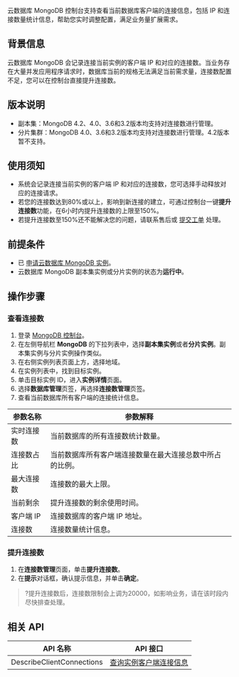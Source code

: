 云数据库 MongoDB 控制台支持查看当前数据库客户端的连接信息，包括 IP 和连接数量统计信息，帮助您实时调整配置，满足业务量扩展需求。 

## 背景信息
云数据库 MongoDB 会记录连接当前实例的客户端 IP 和对应的连接数。当业务存在大量并发应用程序请求时，数据库当前的规格无法满足当前需求量，连接数配置不足，您可以在控制台直接提升连接数。

## 版本说明
- 副本集：MongoDB 4.2、4.0、3.6和3.2版本均支持对连接数进行管理。
- 分片集群：MongoDB 4.0、3.6和3.2版本均支持对连接数进行管理。4.2版本暂不支持。

## 使用须知
- 系统会记录连接当前实例的客户端 IP 和对应的连接数，您可选择手动释放对应的连接请求。
- 若您的连接数达到80%或以上，影响到新连接的建立，可通过控制台一键**提升连接数**功能，在6小时内提升连接数的上限至150%。
- 若提升连接数至150%还不能解决您的问题，请联系售后或 [提交工单](https://console.cloud.tencent.com/workorder/category) 处理。

## 前提条件
- 已 [申请云数据库 MongoDB 实例](https://cloud.tencent.com/document/product/240/3551)。
- 云数据库 MongoDB 副本集实例或分片实例的状态为**运行中**。

## 操作步骤
### 查看连接数
1. 登录 [MongoDB 控制台](https://console.cloud.tencent.com/mongodb)。
2. 在左侧导航栏 **MongoDB** 的下拉列表中，选择**副本集实例**或者**分片实例**。副本集实例与分片实例操作类似。
3. 在右侧实例列表页面上方，选择地域。
4. 在实例列表中，找到目标实例。
5. 单击目标实例 ID，进入**实例详情**页面。
6. 选择**数据库管理**页签，再选择**连接数管理**页签。
7. 查看当前数据库所有客户端的连接统计信息。
<table>
<thead><tr><th>参数名称</th><th>参数解释</th></tr></thead>
<tbody><tr>
<td>实时连接数</td><td>当前数据库的所有连接数统计数量。</td></tr>
<tr>
<td>连接数占比</td><td>当前数据库所有客户端连接数量在最大连接总数中所占的比例。</td></tr>
<tr>
<td>最大连接数</td><td>连接数的最大上限。</td></tr>
<tr>
<td>当前剩余</td><td>提升连接数的剩余使用时间。</td></tr>
<tr>
<td>客户端 IP</td><td>连接数据库的客户端 IP 地址。</td></tr>
<tr>
<td>连接数</td><td>连接数量统计信息。</td></tr>
</tbody></table>

### 提升连接数
1. 在**连接数管理**页面，单击**提升连接数**。
2. 在**提示**对话框，确认提示信息，并单击**确定**。
> ?提升连接数后，连接数限制会上调为20000，如影响业务，请在该时段内尽快排查处理。

## 相关 API
| API 名称                   | API 接口                                                      |
| ------------------------- | ------------------------------------------------------------ |
| DescribeClientConnections | [查询实例客户端连接信息](https://cloud.tencent.com/document/product/240/38569) |

